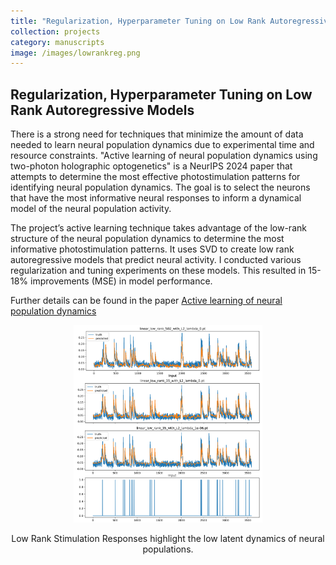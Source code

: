 ```yaml
---
title: "Regularization, Hyperparameter Tuning on Low Rank Autoregressive Models"
collection: projects
category: manuscripts
image: /images/lowrankreg.png
---
```



<h2>Regularization, Hyperparameter Tuning on Low Rank Autoregressive Models</h2>

<p>
  There is a strong need for techniques that minimize the amount of data needed to learn neural population dynamics due to experimental time and resource constraints. "Active learning of neural population dynamics using two-photon holographic optogenetics" is a NeurIPS 2024 paper that attempts to determine the most effective photostimulation patterns for identifying neural population dynamics. The goal is to select the neurons that have the most informative neural responses to inform a dynamical model of the neural population activity. 
</p>
<p>
  The project’s active learning technique takes advantage of the low-rank structure of the neural population dynamics to determine the most informative photostimulation patterns. It uses SVD to create low rank autoregressive models that predict neural activity. I conducted various regularization and tuning experiments on these models. This resulted in 15-18% improvements (MSE) in model performance. 

  Further details can be found in the paper <a href="https://arxiv.org/abs/2412.02529" 
  target="_blank">Active learning of neural population dynamics</a>
</p>


<div style="text-align: center;">
  <img src="/images/lowrankreg.png" alt="Full Rank, Low Rank, Low Rank w/ L2 Reg " style="max-width: 60%; height: auto;">
  <p>Low Rank Stimulation Responses highlight the low latent dynamics of neural populations.</p>
</div>
